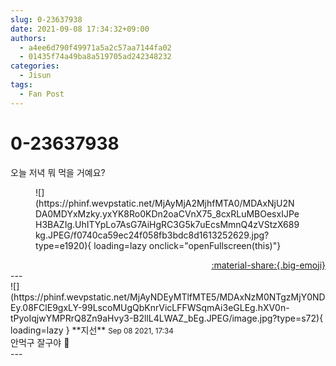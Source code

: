 ```yaml
---
slug: 0-23637938
date: 2021-09-08 17:34:32+09:00
authors:
  - a4ee6d790f49971a5a2c57aa7144fa02
  - 01435f74a49ba8a519705ad242348232
categories:
  - Jisun
tags:
  - Fan Post
---
```


# 0-23637938

<div class="post-container" markdown="1">
<div class="content-container md-sidebar__scrollwrap" markdown="1">

오늘 저녁 뭐 먹을 거예요?
<figure markdown="1">
![](https://phinf.wevpstatic.net/MjAyMjA2MjhfMTA0/MDAxNjU2NDA0MDYxMzky.yxYK8Ro0KDn2oaCVnX75_8cxRLuMBOesxIJPeH3BAZIg.UhITYpLo7AsG7AiHgRC3G5k7uEcsMmnQ4zVStzX689kg.JPEG/f0740ca59ec24f058fb3bdc8d1613252629.jpg?type=e1920){ loading=lazy onclick="openFullscreen(this)"}
</figure>


</div>
</div>

<div style="text-align: right;" markdown="1">
<a href="https://weverse.io/fromis9/fanpost/0-23637938" style="text-align: right;">:material-share:{.big-emoji}</a>
</div>
---

<div class="comments-container md-sidebar__scrollwrap" markdown="1">
<div class="comment" markdown="1">
<div class='id-container' markdown="1">
![](https://phinf.wevpstatic.net/MjAyNDEyMTlfMTE5/MDAxNzM0NTgzMjY0NDEy.08FClE9gxLY-99LscoMUgQbKnrVicLFFWSqmAi3eGLEg.hXV0n-tPyoIqjwYMPRrQ8Zn9aHvy3-B2llL4LWAZ_bEg.JPEG/image.jpg?type=s72){ loading=lazy }
**<span class="artist">지선</span>** <small>Sep 08 2021, 17:34</small><br>
</div>
<div class='comment-body' markdown="1">
안먹구 잘구야 🥱
</div>
</div>
</div>
---

